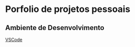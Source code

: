 # Porfolio de projetos pessoais

## Ambiente de Desenvolvimento
[VSCode](https://code.visualstudio.com/)
